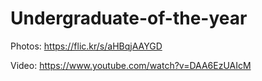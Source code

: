 # Undergraduate-of-the-year
Photos: https://flic.kr/s/aHBqjAAYGD

Video: https://www.youtube.com/watch?v=DAA6EzUAIcM
